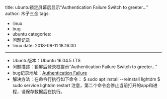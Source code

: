 title: ubuntu锁定屏幕后显示“Authentication Failure Switch to greeter...”
author: 木子三金
tags:
  - linux
  - bug
  - ubuntu
categories:
  - 问题记录
  - linux
date: 2018-09-11 18:16:00
---
- Ubuntu版本：Ubuntu 16.04.5 LTS
- 问题描述：锁屏后登录框提示“Authentication Failure Switch to greeter...”
- bug记录地址：[Authentication Failure](https://bugs.launchpad.net/ubuntu/+source/unity/+bug/1733557)
- 解决方法：在命令行执行如下命令：
		$ sudo apt install --reinstall lightdm
		$ sudo service lightdm restart
 注意，第二个命令会停止当前打开的app和进程，请保存数据后在执行。